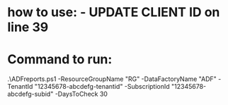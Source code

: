 # how to use:  - UPDATE CLIENT ID on line 39

# Command to run:

.\ADFreports.ps1 -ResourceGroupName "RG" -DataFactoryName "ADF" -TenantId "12345678-abcdefg-tenantid" -SubscriptionId "12345678-abcdefg-subid" -DaysToCheck 30
